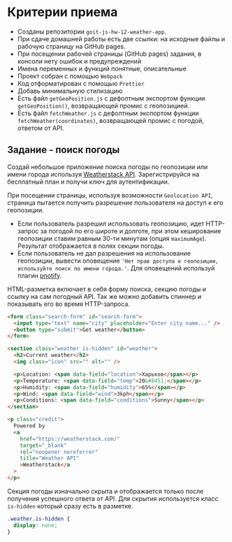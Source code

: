 # Критерии приема

- Созданы репозитории `goit-js-hw-12-weather-app`.
- При сдаче домашней работы есть две ссылки: на исходные файлы и рабочую
  страницу на GitHub pages.
- При посещении рабочей страницы (GitHub pages) задания, в консоли нету ошибок и
  предупреждений
- Имена переменных и функций понятные, описательные
- Проект собран с помощью `Webpack`
- Код отформатирован с помощью `Prettier`
- Добавь минимальную стилизацию
- Есть файл `getGeoPosition.js` с дефолтным экспортом функции
  `getGeoPosition()`, возвращающей промис с геопозицией.
- Есть файл `fetchWeather.js` с дефолтным экспортом функции
  `fetchWeather(coordinates)`, возвращающей промис с погодой, ответом от API.

## Задание - поиск погоды

Создай небольшое приложение поиска погоды по геопозиции или имени города
используя [Weatherstack API](https://weatherstack.com/). Зарегистрируйся на
бесплатный план и получи ключ для аутентификации.

При посещении страницы, используя возможности `Geolocation API`, страница
пытается получить разрешение пользователя на доступ к его геопозиции.

- Если пользователь разрешил использовать геопозицию, идет HTTP-запрос за
  погодой по его широте и долготе, при этом кеширование геопозиции ставим равным
  30-ти минутам (опция `maximumAge`). Результат отображается в полях секции
  погоды.
- Если пользователь не дал разрешения на использование геопозиции, вывести
  оповещение
  `'Нет прав доступа к геопозиции, используйте поиск по имени города.'`. Для
  оповещений используй плагин [pnotify](https://github.com/sciactive/pnotify).

HTML-разметка включает в себя форму поиска, секцию погоды и ссылку на сам
погодный API. Так же можно добавить спиннер и показывать его во время
HTTP-запроса.

```html
<form class="search-form" id="search-form">
  <input type="text" name="city" placeholder="Enter city name..." />
  <button type="submit">Get weather</button>
</form>

<section class="weather is-hidden" id="weather">
  <h2>Current weather</h2>
  <img class="icon" src="" alt="" />

  <p>Location: <span data-field="location">Харьков</span></p>
  <p>Temperature: <span data-field="temp">20&#8451;</span></p>
  <p>Humidity: <span data-field="humidity">65%</span></p>
  <p>Wind: <span data-field="wind">3kph</span></p>
  <p>Conditions: <span data-field="conditions">Sunny</span></p>
</section>

<p class="credit">
  Powered by
  <a
    href="https://weatherstack.com/"
    target="_blank"
    rel="noopener noreferrer"
    title="Weather API"
    >Weatherstack</a
  >
</p>
```

Секция погоды изначально скрыта и отображается только после получения успешного
ответа от API. Для скрытия используется класс `is-hidden` который сразу есть в
разметке.

```css
.weather.is-hidden {
  display: none;
}
```
